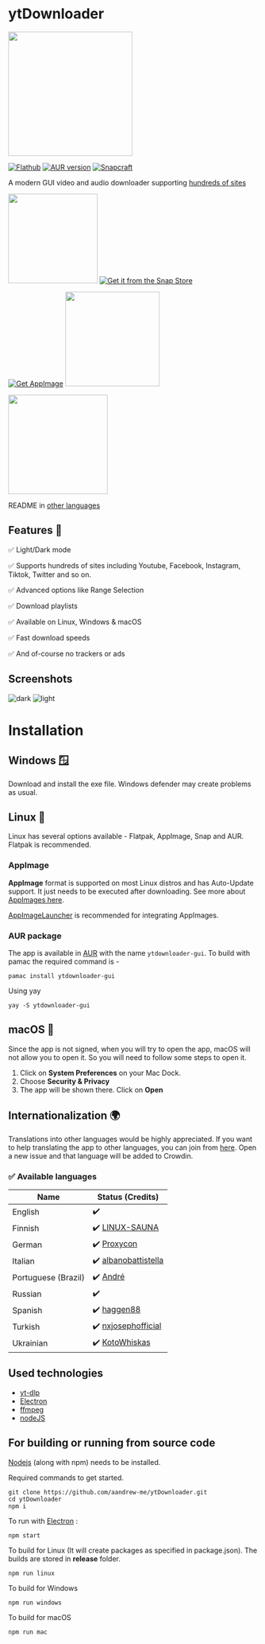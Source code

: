 # ytDownloader 

<p><a href="https://flatstat.mijorus.it/app/me.aandrew.ytdownloader"  align="center"><img width="250" src="https://img.shields.io/endpoint?url=https://flathub-stats-backend.vercel.app/badges/me.aandrew.ytdownloader/shields.io.json"></a></p>

[![Flathub](https://img.shields.io/flathub/v/me.aandrew.ytdownloader)](https://flathub.org/apps/details/me.aandrew.ytdownloader)
[![AUR version](https://img.shields.io/aur/version/ytdownloader-gui)](https://aur.archlinux.org/packages/ytdownloader-gui)
[![Snapcraft](https://badgen.net/snapcraft/v/ytdownloader)](https://snapcraft.io/ytdownloader)

A modern GUI video and audio downloader supporting [hundreds of sites](https://github.com/yt-dlp/yt-dlp/blob/master/supportedsites.md)

<a href="https://flathub.org/apps/details/me.aandrew.ytdownloader"><img src="https://flathub.org/assets/badges/flathub-badge-en.svg" style="width:180px;"></a>
[![Get it from the Snap Store](https://snapcraft.io/static/images/badges/en/snap-store-black.svg)](https://snapcraft.io/ytdownloader)

[![Get AppImage](https://raw.githubusercontent.com/srevinsaju/get-appimage/master/static/badges/get-appimage-branding-blue.png)](https://github.com/aandrew-me/ytDownloader/releases/latest/download/YTDownloader.AppImage)
<a href="https://github.com/aandrew-me/ytDownloader/releases/latest/download/YTDownloader_Win.exe
"><img src="https://user-images.githubusercontent.com/66430340/187172806-a8edd12a-ef58-4a05-96a3-99d7490b42f6.png" style="width:190px;"></a>

<a href="https://github.com/aandrew-me/ytDownloader/releases/latest/download/YTDownloader_Mac.zip"><img src="https://user-images.githubusercontent.com/66430340/189808142-0a4725c6-b167-4afd-98f1-dfcb16bfbd43.png" style="width:200px;"></a>

 README in [other languages](READMES/list.md)

## Features 🚀

✅ Light/Dark mode

✅ Supports hundreds of sites including Youtube, Facebook, Instagram, Tiktok, Twitter and so on.

✅ Advanced options like Range Selection

✅ Download playlists

✅ Available on Linux, Windows & macOS

✅ Fast download speeds

✅ And of-course no trackers or ads

## Screenshots
![dark](https://user-images.githubusercontent.com/66430340/196022794-885e5b90-40d2-4b58-a8fa-74f10c6e470e.png)
![light](https://user-images.githubusercontent.com/66430340/196022796-1215038d-bafb-4450-82b1-7baddd60c0e8.png)


# Installation
## Windows 🪟
Download and install the exe file. Windows defender may create problems as usual.

## Linux 🐧

Linux has several options available - Flatpak, AppImage, Snap and AUR.
Flatpak is recommended.
### AppImage

**AppImage** format is supported on most Linux distros and has Auto-Update support.
It just needs to be executed after downloading. See more about [AppImages here](https://appimage.org/).

[AppImageLauncher](https://github.com/TheAssassin/AppImageLauncher) is recommended for integrating AppImages.

### AUR package
The app is available in [AUR](https://aur.archlinux.org/packages/ytdownloader-gui) with the name `ytdownloader-gui`. To build with pamac the required command is -
```
pamac install ytdownloader-gui
```
Using yay
```
yay -S ytdownloader-gui
```

## macOS 🍎
Since the app is not signed, when you will try to open the app, macOS will not allow you to open it. So you will need to follow some steps to open it.

1. Click on **System Preferences** on your Mac Dock.
2. Choose **Security & Privacy**
3. The app will be shown there. Click on **Open**

## Internationalization 🌍
Translations into other languages would be highly appreciated. If you want to help translating the app to other languages, you can join from [here](https://crwd.in/ytdownloader). Open a new issue and that language will be added to Crowdin.

### ✅ Available languages

|Name |Status (Credits)  |
|--|--|
|English  | ✔️ |
|Finnish | ✔️ [LINUX-SAUNA](https://t.me/linuxsauna)|
|German | ✔️ [Proxycon](https://github.com/proxycon)|
|Italian  | ✔️ [albanobattistella](https://github.com/albanobattistella)|
|Portuguese (Brazil) | ✔️ [André](https://github.com/andre1828)|
|Russian | ✔️ |
|Spanish | ✔️ [haggen88](https://github.com/haggen88)|
| Turkish | ✔️ [nxjosephofficial](https://github.com/nxjosephofficial) |
| Ukrainian | ✔️ [KotoWhiskas](https://github.com/KotoWhiskas) |

## Used technologies
- [yt-dlp](https://github.com/yt-dlp/yt-dlp)
- [Electron](https://www.electronjs.org/)
- [ffmpeg](https://ffmpeg.org/)
- [nodeJS](https://nodejs.org/en/)

## For building or running from source code

[Nodejs](https://nodejs.org/) (along with npm) needs to be installed.

Required commands to get started.
```
git clone https://github.com/aandrew-me/ytDownloader.git
cd ytDownloader
npm i
```

To run with [Electron](https://www.electronjs.org/) :
```
npm start
```
To build for Linux (It will create packages as specified in package.json). The builds are stored in **release** folder.
```
npm run linux
```
To build for Windows
```
npm run windows
```
To build for macOS
```
npm run mac
```
